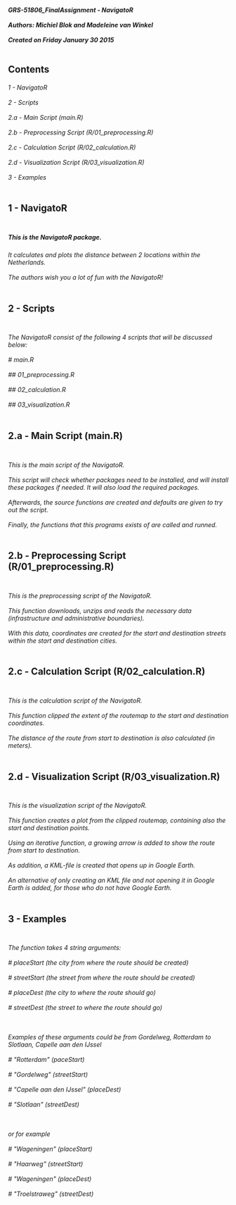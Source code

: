 <h5>
  GRS-51806_FinalAssignment - NavigatoR <br> </br>
  Authors: Michiel Blok and Madeleine van Winkel <br> </br>
  Created on Friday January 30 2015 <br> </br>
</h5>

<h2>
  Contents
</h2>

<h6>
  1 - NavigatoR <br> </br>
  2 - Scripts <br> </br>
  2.a - Main Script (main.R) <br> </br>
  2.b - Preprocessing Script (R/01_preprocessing.R) <br> </br>
  2.c - Calculation Script (R/02_calculation.R) <br> </br>
  2.d - Visualization Script (R/03_visualization.R) <br> </br>
  3 - Examples <br> </br>
</h6>

<h2>
  1 - NavigatoR  <br> </br>
</h2>

<h5>
  This is the NavigatoR package. 
</h5>
<h6>
  It calculates and plots the distance between 2 locations within the Netherlands. <br> </br>
  The authors wish you a lot of fun with the NavigatoR! <br> </br>
</h6>

<h2>
  2 - Scripts <br> </br>
</h2>

<h6>
  The NavigatoR consist of the following 4 scripts that will be discussed below: <br> </br>
  # main.R <br> </br>
  ## 01_preprocessing.R <br> </br>
  ## 02_calculation.R <br> </br>
  ## 03_visualization.R <br> </br>
</h6>

<h2>
  2.a - Main Script (main.R) <br> </br>
</h2>

<h6>
  This is the main script of the NavigatoR. <br> </br>
  This script will check whether packages need to be installed, and will install these packages if needed. It will also load the required packages. <br> </br>
  Afterwards, the source functions are created and defaults are given to try out the script. <br> </br>
  Finally, the functions that this programs exists of are called and runned. <br> </br>
</h6>

<h2>
  2.b - Preprocessing Script (R/01_preprocessing.R) <br> </br>
</h2>

<h6>
  This is the preprocessing script of the NavigatoR. <br> </br>
  This function downloads, unzips and reads the necessary data (infrastructure and administrative boundaries). <br> </br>
  With this data, coordinates are created for the start and destination streets within the start and destination cities. <br> </br>
</h6>

<h2>
  2.c - Calculation Script (R/02_calculation.R) <br> </br>
</h2>

<h6>
  This is the calculation script of the NavigatoR. <br> </br>
  This function clipped the extent of the routemap to the start and destination coordinates. <br> </br>
  The distance of the route from start to destination is also calculated (in meters). <br> </br>
</h6>

<h2>
  2.d - Visualization Script (R/03_visualization.R) <br> </br>
</h2>

<h6>
  This is the visualization script of the NavigatoR. <br> </br>
  This function creates a plot from the clipped routemap, containing also the start and destination points. <br> </br>
  Using an iterative function, a growing arrow is added to show the route from start to destination. <br> </br>
  As addition, a KML-file is created that opens up in Google Earth. <br> </br>
  An alternative of only creating an KML file and not opening it in Google Earth is added, for those who do not have Google Earth. <br> </br>
</h6>

<h2>
  3 - Examples <br> </br>
</h2>

<h6>
  The function takes 4 string arguments: <br> </br>
  # placeStart (the city from where the route should be created) <br> </br>
  # streetStart (the street from where the route should be created) <br> </br>
  # placeDest (the city to where the route should go) <br> </br>
  # streetDest (the street to where the route should go) <br> </br>
</h6>

<h6>
  Examples of these arguments could be from Gordelweg, Rotterdam to Slotlaan, Capelle aan den IJssel <br> </br>
  # "Rotterdam" (paceStart) <br> </br>
  # "Gordelweg" (streetStart) <br> </br>
  # "Capelle aan den IJssel" (placeDest) <br> </br>
  # "Slotlaan" (streetDest) <br> </br>
</h6>

<h6>
  or for example <br> </br>
  # "Wageningen" (placeStart) <br> </br>
  # "Haarweg" (streetStart) <br> </br>
  # "Wageningen" (placeDest) <br> </br>
  # "Troelstraweg" (streetDest) <br> </br>
</h6>
